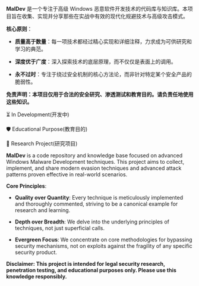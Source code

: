 **MalDev​**​ 是一个专注于高级 Windows 恶意软件开发技术的代码库与知识库。本项目旨在收集、实现并分享那些在实战中有效的现代化规避技术与高级攻击模式。


​**​核心原则​**​：

- ​**​质量高于数量​**​：每一项技术都经过精心实现和详细注释，力求成为可供研究和学习的典范。
    

- ​**​深度优于广度​**​：深入探索技术的底层原理，而不仅仅是表面上的调用。
    

- ​**​永不过时​**​：专注于绕过安全机制的核心方法论，而非针对特定某个安全产品的脆弱性。
    

​**​免责声明：本项目仅用于合法的安全研究、渗透测试和教育目的。请负责任地使用这些知识。​**


⏳ In Development(开发中)

🛡️ Educational Purpose(教育目的)

🔬 Research Project(研究项目)



**MalDev​**​ is a code repository and knowledge base focused on advanced Windows Malware Development techniques. This project aims to collect, implement, and share modern evasion techniques and advanced attack patterns proven effective in real-world scenarios.

​**​Core Principles​**​:

- ​**​Quality over Quantity​**​: Every technique is meticulously implemented and thoroughly commented, striving to be a canonical example for research and learning.
    

- ​**​Depth over Breadth​**​: We delve into the underlying principles of techniques, not just superficial calls.
    

- ​**​Evergreen Focus​**​: We concentrate on core methodologies for bypassing security mechanisms, not on exploits against the fragility of any specific security product.
    

​**​Disclaimer: This project is intended for legal security research, penetration testing, and educational purposes only. Please use this knowledge responsibly.​**​

